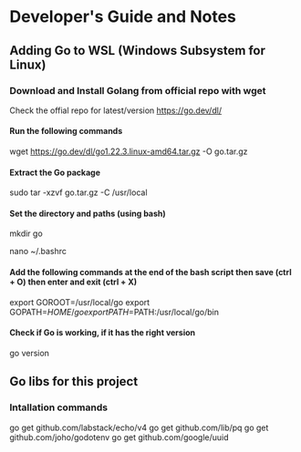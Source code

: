 # Developer's Guide and Notes

## Adding Go to WSL (Windows Subsystem for Linux)

### Download and Install Golang from official repo with wget
Check the offial repo for latest/version 
https://go.dev/dl/

#### Run the following commands

wget https://go.dev/dl/go1.22.3.linux-amd64.tar.gz -O go.tar.gz

#### Extract the Go package

sudo tar -xzvf go.tar.gz -C /usr/local

#### Set the directory and paths (using bash)

mkdir go

nano ~/.bashrc

#### Add the following commands at the end of the bash script then save (ctrl + O) then enter and exit (ctrl + X)

export GOROOT=/usr/local/go
export GOPATH=$HOME/go
export PATH=$PATH:/usr/local/go/bin

#### Check if Go is working, if it has the right version

go version

## Go libs for this project

### Intallation commands

go get github.com/labstack/echo/v4
go get github.com/lib/pq
go get github.com/joho/godotenv
go get github.com/google/uuid
